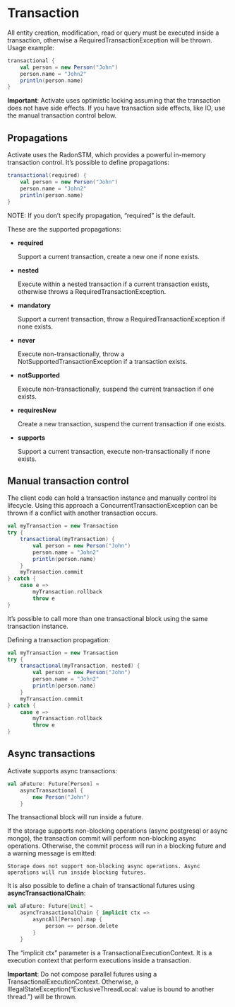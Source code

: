 # Transaction

All entity creation, modification, read or query must be executed inside
a transaction, otherwise a RequiredTransactionException will be thrown.
Usage example:

``` scala
transactional {
    val person = new Person("John")
    person.name = "John2"
    println(person.name)
}
```

**Important**: Activate uses optimistic locking assuming that the
transaction does not have side effects. If you have transaction side
effects, like IO, use the manual transaction control below.

## Propagations

Activate uses the RadonSTM, which provides a powerful in-memory transaction control. It’s possible to define propagations:

``` scala
transactional(required) {
    val person = new Person("John")
    person.name = "John2"
    println(person.name)
}
```

NOTE: If you don’t specify propagation, “required” is the default.

These are the supported propagations:

- **required**

    Support a current transaction, create a new one if none exists.

- **nested**

    Execute within a nested transaction if a current transaction exists,
otherwise throws a RequiredTransactionException.

- **mandatory**

    Support a current transaction, throw a RequiredTransactionException if
none exists.

- **never**

    Execute non-transactionally, throw a NotSupportedTransactionException
if a transaction exists.

- **notSupported**

    Execute non-transactionally, suspend the current transaction if one
exists.

- **requiresNew**

    Create a new transaction, suspend the current transaction if one
exists.

- **supports**

    Support a current transaction, execute non-transactionally if none
exists.

## Manual transaction control

The client code can hold a transaction instance and manually control its lifecycle. Using this approach a ConcurrentTransactionException can be thrown if a conflict with another transaction occurs.

``` scala
val myTransaction = new Transaction
try {
    transactional(myTransaction) {
        val person = new Person("John")
        person.name = "John2"
        println(person.name)
    }
    myTransaction.commit
} catch {
    case e =>
        myTransaction.rollback
        throw e
}
```

It’s possible to call more than one transactional block using the same transaction instance.

Defining a transaction propagation:

``` scala
val myTransaction = new Transaction
try {
    transactional(myTransaction, nested) {
        val person = new Person("John")
        person.name = "John2"
        println(person.name)
    }
    myTransaction.commit
} catch {
    case e =>
        myTransaction.rollback
        throw e
}
```

## Async transactions

Activate supports async transactions:

``` scala
val aFuture: Future[Person] =
    asyncTransactional {
        new Person("John")
    }
```

The transactional block will run inside a future.

If the storage supports non-blocking operations (async postgresql or async mongo), the transaction commit will perform non-blocking async operations. Otherwise, the commit process will run in a blocking future and a warning message is emitted:

`Storage does not support non-blocking async operations. Async operations will run inside blocking futures.`

It is also possible to define a chain of transactional futures using
**asyncTransactionalChain**:

``` scala
val aFuture: Future[Unit] =
    asyncTransactionalChain { implicit ctx =>
        asyncAll[Person].map {
            person => person.delete
        }
    }
```

The “implicit ctx” parameter is a TransactionalExecutionContext. It is a execution context that perform executions inside a transaction.

**Important**: Do not compose parallel futures using a TransactionalExecutionContext. Otherwise, a IllegalStateException(“ExclusiveThreadLocal: value is bound to another thread.”) will be thrown.
